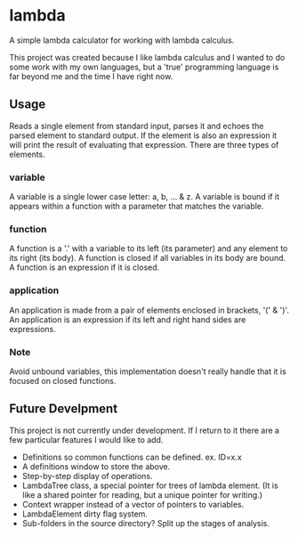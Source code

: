 # lambda
A simple lambda calculator for working with lambda calculus.

This project was created because I like lambda calculus and I wanted to do
some work with my own languages, but a 'true' programming language is far
beyond me and the time I have right now.



## Usage

Reads a single element from standard input, parses it and echoes the parsed
element to standard output. If the element is also an expression it will print
the result of evaluating that expression. There are three types of elements.

### variable

A variable is a single lower case letter: a, b, ... & z. A variable is bound
if it appears within a function with a parameter that matches the variable.

### function

A function is a '.' with a variable to its left (its parameter) and any
element to its right (its body). A function is closed if all variables in its
body are bound. A function is an expression if it is closed.

### application

An application is made from a pair of elements enclosed in brackets, '(' &
')'. An application is an expression if its left and right hand sides are
expressions.

### Note
Avoid unbound variables, this implementation doesn't really handle that it is
focused on closed functions.



## Future Develpment

This project is not currently under development. If I return to it there are a
few particular features I would like to add.

* Definitions so common functions can be defined. ex. ID=x.x
* A definitions window to store the above.
* Step-by-step display of operations.
* LambdaTree class, a special pointer for trees of lambda element.
  (It is like a shared pointer for reading, but a unique pointer for writing.)
* Context wrapper instead of a vector of pointers to variables.
* LambdaElement dirty flag system.
* Sub-folders in the source directory? Split up the stages of analysis.
